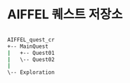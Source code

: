 # AIFFEL 퀘스트 저장소

```bash

AIFFEL_quest_cr
+-- MainQuest
|   +-- Quest01
|   \-- Quest02
|
\-- Exploration

```
